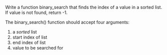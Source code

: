 Write a function binary_search that finds the index of a value in a sorted list. If value is not found, return -1.

The binary_search() function should accept four arguments:

1) a *sorted* list
2) start index of list
3) end index of list
4) value to be searched for